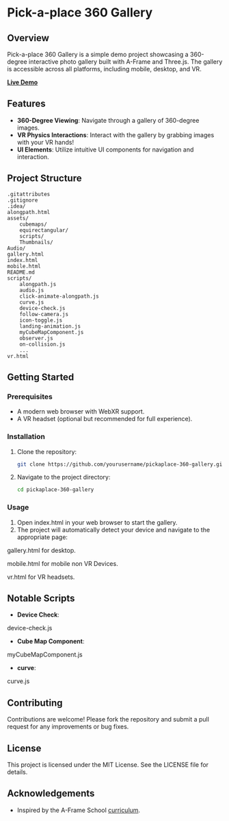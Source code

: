 # Pick-a-place 360 Gallery

## Overview

Pick-a-place 360 Gallery is a simple demo project showcasing a 360-degree interactive photo gallery built with A-Frame and Three.js. The gallery is accessible across all platforms, including mobile, desktop, and VR.

**[Live Demo](https://pickaplace.onrender.com/)**
## Features

- **360-Degree Viewing**: Navigate through a gallery of 360-degree images.
- **VR Physics Interactions**: Interact with the gallery by grabbing images with your VR hands!
- **UI Elements**: Utilize intuitive UI components for navigation and interaction.

## Project Structure

```
.gitattributes
.gitignore
.idea/
alongpath.html
assets/
    cubemaps/
    equirectangular/
    scripts/
    Thumbnails/
Audio/
gallery.html
index.html
mobile.html
README.md
scripts/
    alongpath.js
    audio.js
    click-animate-alongpath.js
    curve.js
    device-check.js
    follow-camera.js
    icon-toggle.js
    landing-animation.js
    myCubeMapComponent.js
    observer.js
    on-collision.js
    ...
vr.html
```

## Getting Started

### Prerequisites

- A modern web browser with WebXR support.
- A VR headset (optional but recommended for full experience).

### Installation

1. Clone the repository:
    ```sh
    git clone https://github.com/yourusername/pickaplace-360-gallery.git
    ```
2. Navigate to the project directory:
    ```sh
    cd pickaplace-360-gallery
    ```

### Usage

1. Open index.html in your web browser to start the gallery.
2. The project will automatically detect your device and navigate to the appropriate page:
    

gallery.html 
  for desktop.


mobile.html 
  for mobile non VR Devices.


vr.html 
  for VR headsets.



## Notable Scripts

- **Device Check**: 

device-check.js


- **Cube Map Component**: 

myCubeMapComponent.js


- **curve**: 

curve.js



## Contributing

Contributions are welcome! Please fork the repository and submit a pull request for any improvements or bug fixes.

## License

This project is licensed under the MIT License. See the LICENSE file for details.

## Acknowledgements

- Inspired by the A-Frame School [curriculum](https://aframe.io/aframe-school/#/10).
